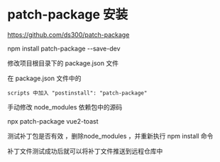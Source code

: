 
# patch-package 安装

https://github.com/ds300/patch-package

npm install patch-package --save-dev


修改项目根目录下的 package.json 文件

在 package.json 文件中的 
	
	scripts 中加入 "postinstall": "patch-package"

手动修改 node_modules 依赖包中的源码


npx patch-package vue2-toast


测试补丁包是否有效 ，删除node_modules ，并重新执行 npm install 命令

补丁文件测试成功后就可以将补丁文件推送到远程仓库中